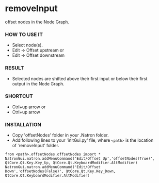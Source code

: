 # removeInput

offset nodes in the Node Graph.

### HOW TO USE IT

* Select node(s).
* Edit -> Offset upstream
or
* Edit -> Offset downstream

### RESULT

* Selected nodes are shifted above their first input or below their first output in the Node Graph.

### SHORTCUT

* Ctrl+up arrow
or
* Ctrl+up arrow

### INSTALLATION

* Copy 'offsetNodes' folder in your .Natron folder.
* Add following lines to your 'initGui.py' file, where ``<path>`` is the location of 'removeInput' folder.

```
from <path>.offsetNodes.offsetNodes import *
NatronGui.natron.addMenuCommand('Edit/Offset Up','offsetNodes(True)', QtCore.Qt.Key.Key_Up, QtCore.Qt.KeyboardModifier.AltModifier)
NatronGui.natron.addMenuCommand('Edit/Offset Down','offsetNodes(False)', QtCore.Qt.Key.Key_Down, QtCore.Qt.KeyboardModifier.AltModifier)
```
